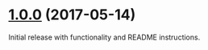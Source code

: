 <a name="1.0.0"></a>
# [1.0.0](https://github.com/RoopeHakulinen/cordova-plugin-mifare-ultralight/) (2017-05-14)

Initial release with functionality and README instructions.